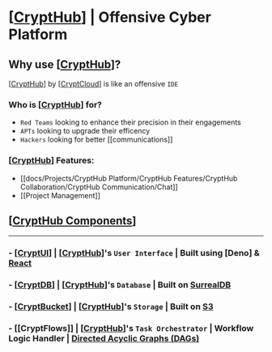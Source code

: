 # [[CryptHub]] | Offensive Cyber Platform

## Why use [[CryptHub]]?
[[CryptHub]] by [[CryptCloud]] is like an offensive `IDE`

### Who is [[CryptHub]] for?
- `Red Teams` looking to enhance their precision in their engagements
- `APTs` looking to upgrade their efficency
- `Hackers` looking for better [[communications]]

### [[CryptHub]] Features:
- [[docs/Projects/CryptHub Platform/CryptHub Features/CryptHub Collaboration/CryptHub Communication/Chat]]
- [[Project Management]]


## [[CryptHub Components]] 
---
### - [[CryptUI]] | [[CryptHub]]'s `User Interface` | Built using [Deno] & [React](https://react.dev)
### - [[CryptDB]] | [[CryptHub]]'s `Database` | Built on [SurrealDB](https://SurrealDB.com)
### - [[CryptBucket]] | [[CryptHub]]'s `Storage` | Built on [S3](https://aws.amazon.com/s3/)
### - [[CryptFlows]] | [[CryptHub]]'s `Task Orchestrator` | Workflow Logic Handler | [Directed Acyclic Graphs (DAGs)](https://en.wikipedia.org/wiki/Directed_acyclic_graph)


[//begin]: # "Autogenerated link references for markdown compatibility"
[CryptHub]: CryptHub.md "CryptHub | Offensive Cyber Platform"
[CryptCloud]: <CryptHub Components/CryptCloud.md> "CryptCloud | Organization"
[Chat]: <CryptHub Features/Chat.md> "Chat"
[CryptHub Components]: <CryptHub Components/CryptHub Components.md> "CryptHub Components | CryptCloud Organization"
[CryptUI]: <CryptHub Components/CryptUI.md> "CryptUI | CryptHub's User Interface"
[CryptDB]: <CryptHub Components/CryptDB.md> "CryptDB | CryptHub's Database"
[CryptBucket]: <CryptHub Components/CryptBucket.md> "CryptBucket | S3 Based Bucket"
[//end]: # "Autogenerated link references"
